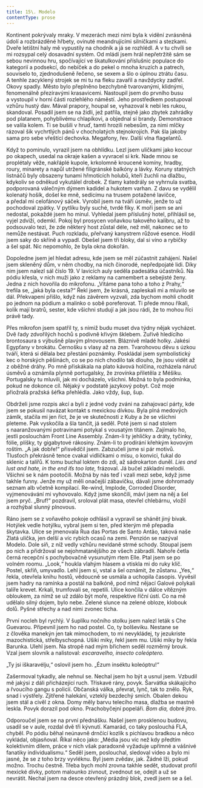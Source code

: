 ```yaml
---
title: 15\. Modelo
contentType: prose
---
```


Kontinent pokrývaly mraky. V mezerách mezi nimi byla k vidění zvrásněná údolí a rozbrázděné hřbety, ovinuté meandrujícími silničkami a stezkami. Dveře letištní haly mě vypustily na chodník a já se rozhlédl. A v tu chvíli se mi rozsypal celý dosavadní systém. Od mládí jsem hrál nepřetržitě sám se sebou nevinnou hru, spočívající ve škatulkování příslušnic populace do kategorií a podsekcí, do nebíček a do pekel o mnoha kruzích a patrech, souviselo to, zjednodušeně řečeno, se sexem a šlo o úplnou ztrátu času. A tenhle zacyklený strojek se mi tu na fleku zavařil a navždycky za­dřel. Okovy spadly. Město bylo přeplněno bezchybně tvarovanými, klidnými, fenomenálně přezíravými krasavicemi. Nastoupil jsem do prvního busu a vystoupil v horní části rozlehlého náměstí. Jeho prostředkem postupoval vzhůru hustý dav. Mával prapory, houpal se, vyhazoval k nebi les rukou, skandoval. Posadil jsem se na židli, jež patřila, stejně jako zbytek zahrádky pod platanem, pohyblivému chlapíkovi, a objednal si brandy. Demonstrace se valila kolem. Ti se bušili v hruď, tamti hrozili nebesům, za nimi mlčky rázoval šik vychrtlých pánů v chocholatých stejnokrojích. Pak šla jakoby sama pro sebe vřeštící dechovka. Megafony, řev. Další vlna flagelantů.

Když to pominulo, vyrazil jsem na obhlídku. Lezl jsem uličkami jako kocour po okapech, usedal na okraje kašen a vyvracel si krk. Nade mnou se proplétaly věže, nakřáplé kupole, krkolomně kroucené komíny, hradby, roury, minarety a napůl utržené filigránské balkóny a lávky. Koruny statných listnáčů byly obsazeny tunami hřmotících holubů, kteří žuchli na dlažbu, kdykoliv se odněkud vykutálel drobek. Z tlamy katedrály se vyhrnula svatba, podporovaná válečným dýmem kadidel a hukotem varhan. Z davu se vydělil kolenatý hošík, došel ke mně, sedícímu na trusem potažené lavičce, a předal mi celofánový sáček. Vyrobil jsem na tváři úsměv, jenže to už pochodoval zpátky. V pytlíku byly suché, tvrdé fíky. K moři jsem se ani nedostal, pokaždé jsem ho minul. Vyhledal jsem příslušný hotel, přihlásil se, vyjel zdviží, odemkl. Pokoj byl prosycen voňavkou takového kalibru, až to podsouvalo tezi, že zde některý host zůstal déle, než měl, nakonec se to nemůže nestávat. Puch rozkladu, přeřvaný kanystrem růžové esence. Hodil jsem saky do skříně a vypadl. Obešel jsem tři bloky, dal si víno a rybičky a šel spát. Nic nepomohlo, že byla okna dokořán.

Dopoledne jsem jel hledat adresu, kde jsem se měl zúčastnit zahájení. Našel jsem skleněný dům, v něm chodby, na nich činorodé, nepředpojaté lidi. Díky nim jsem nalezl sál číslo 19. V lavicích auly seděla padesátka účastníků. Na pódiu křesla, v nich muži jako z reklamy na camembert a sebejisté ženy. Jedna z nich hovořila do mikrofonu. „Vítáme pana toho a toho z Prahy,“ trefila se, „jaká byla cesta?“ Řekl jsem, že krásná, zapleskali mi a mluvilo se dál. Překvapení přišlo, když nás závěrem vyzvali, zda bychom mohli chodit po jednom na pódium a malinko o sobě poreferovat. Ti přede mnou říkali, kolik mají bratrů, sester, kde všichni studují a jak jsou rádi, že to mohou říci právě tady.

Přes mikrofon jsem spatřil ty, s nimiž budu muset dva týdny nějak vycházet. Dvě řady zdvořilých hochů s podivně křivým šklebem. Zuřivě hledícího brontosaura s výbušně plavým plnovousem. Bláznivě mladé holky. Jakési Egypťany v brokátu. Černošku s vlasy až na zem. Tvarohovou děvu s úzkou tváří, která si dělala bez přestání poznámky. Poskládal jsem symbolistický kec o horských pěšinách, co se po nich chodilo tak dlouho, že jsou vidět až z oběžné dráhy. Po mně přiskákala na plato kávová holčina, rozházela náruč úsměvů a oznámila plynně portugalsky, že zrovínka přiletěla z Méšiku. Portugalsky tu mluvili, jak mi docházelo, všichni. Možná to byla podmínka, pokud ne dokonce cíl. Nějaký v podstatě jazykový pobyt. Což moje přiožralá pražská šéfka přehlédla. Jako vždy, šup, šup.

Obdrželi jsme rozpis akcí a byli z jedné vody zváni na zahajovací párty, kde jsem se pokusil navázat kontakt s mexickou dívkou. Byla plná medových zámlk, stačila mi jen říct, že je ve skutečnosti z Kuby a že se všichni pleteme. Pak vyskočila a šla tančit, já seděl. Poté jsem si nad stolem s naaranžovanými potravinami potykal s vousatým titánem. Zajímalo ho, jestli poslouchám Front Line Assembly. Znám-li ty jehličky a dráty, tyčinky, fólie, plíšky, ty gigabytové rákosiny. Znám-li to prodírání křehkým kovovým roštím. „A jak dobře!“ přisvědčil jsem. Zabzučeli jsme si pár motivů. Tlusťoch překrásně tence cvakal vidličkami o mísu, o konvici, ťukal do sklenic a talířů. K tomu buchal loktem do zdi, až sádrokarton duněl. _Lies and lust and hate, in the end iťs too late,_ frázoval. Já bučel základní melodii. Všichni se k nám pootočili. Možná by nás teď i vzali mezi sebe, když jsme takhle funny. Jenže my už měli onačejší zábavičku, dávali jsme dohromady seznam alb včetně kompilací. Re-wind, Implode, Corroded Disorder, vyjmenovávání mi vyhovovalo. Když jsme skončili, mávl jsem na něj a šel jsem pryč. „Bruf!“ pozdravil, sroloval plát masa, otevřel chlebárnu, vložil a rozhýbal slunný plnovous.

Ráno jsem se z voňavého pokoje odhlásil a vypravil se shánět jiný bivak. Hotýlek vedle hotýlku, vybral jsem si ten, před kterým mě přepadla škytavka. Ulice se jmenovala Rua das Portas de Santo Antão, taková naše Zlatá ulička, jen delší a víc rybích ocasů na zemi. Penzión se nazýval Modelo. Dole síň, z níž vedly vzhůru nevídaně strmé schody. Stoupal jsem po nich a přidržoval se nejohmatanějšího ze všech zábradlí. Nahoře četla černá recepční s pochybovačně vysunutým rtem Elle. Ptal jsem se po volném roomu. „Look,“ houkla vlahým hlasem a vtiskla mi do ruky klíč. Postel, skříň, umyvadlo. Lehl jsem si, vstal a šel oznámit, že zůstanu. „Yes,“ řekla, otevřela knihu hostů, vědoucně se usmála a uchopila časopis. Vyvěsil jsem hadry na ramínka a postál na balkóně, pod nímž nějací Galové polykali talíře krevet. Krkali, trumfovali se, repetili. Ulice končila v dálce vítězným obloukem, za nímž se už zdálo být moře, respektive říční ústí. Co na mě udělalo silný dojem, bylo nebe. Zelené slunce na zelené obloze, klobouk dolů. Pyšné střechy a nad nimi zvonec ticha.

První nocleh byl rychlý. V šuplíku nočního stolku jsem nalezl leták s Che Guevarou. Připevnil jsem ho nad postel. Co, ty bolševiku. Nestane se z člověka manekýn jen tak mimochodem, to mi nevykládej, ty jezukriste mazochistická, střelbyschopná. Ušiki miky, řekl jsem mu. Ušiki miky by řekla Barunka. Ulehl jsem. Na stropě nad mým břichem seděl rozměrný brouk. Vzal jsem slovník a nalistoval: _escaravelho, insecto coleóptero._

„Ty jsi iškaravélju,“ oslovil jsem ho. „Ézum inséktu koleóptru!“

Zašermoval tykadly, ale nehnul se. Nechal jsem ho být a usnul jsem. Vzbudil mě jakýsi z dáli přicházející ruch. Třískavé rány, povyk. Šarvátka skákajícího a řvoucího gangu s policií. Občanská válka, převrat, lynč, tak to znělo. Ryk, snad i výstřely. Zjitřené halekání, vzteklý bezdechý smích. Obalen dekou jsem stál a civěl z okna. Domy měly barvu telecího masa, dlažba se mastně leskla. Povyk dorazil pod okno. Prachobyčejní popeláři. _Bom dia,_ dobré jitro.

Odporoučel jsem se na první přednášku. Našel jsem prosklenou budovu, usadil se v aule, rozdal dvě tři kývnutí. Kamarád, co taky poslouchá FLA, chyběl. Po pódiu běhal neúnavně drnčící kozlík s pichlavou bradkou a něco vykládal, objasňoval. Říkal něco jako: „Média jsou víc než kdy předtím kolektivním dílem, práce v nich však paradoxně vyžaduje upřímné a vášnivé fanatiky individua­lismu.“ Seděl jsem, poslouchal, sledoval video a bylo mi jasné, že se z toho brzy vyvléknu. Byl jsem zvědav, jak. Žádné lži, pokud možno. Trochu čestně. Třeba bych mohl zrovna takhle sedět, studovat profil mexické dívky, potom malounko zívnout, zvednout se, odejít a už se nevrátit. Nechal jsem na desce otevřený prázdný blok, zvedl jsem se a šel.
